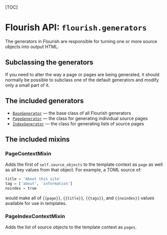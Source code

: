 [TOC]

# Flourish API: `flourish.generators`

The generators in Flourish are responsible for turning one or more source
objects into output HTML.

## Subclassing the generators

If you need to alter the way a page or pages are being generated, it should
normally be possible to subclass one of the default generators and modify
only a small part of it.

## The included generators

  * [`BaseGenerator`](/api-flourish-generators-base/) — the base class of all
    Flourish generators
  * [`PageGenerator`](/api-flourish-generators-page/) — the class for
    generating individual source pages
  * [`IndexGenerator`](/api-flourish-generators-index/) — the class for
    generating lists of source pages

## The included mixins

### PageContextMixin

Adds the first of `self.source_objects` to the template context as `page` as
well as all key values from that object. For example, a TOML source of:

```python
title = 'About this site'
tag = ['about', 'information']
noindex = true
```

would make all of `{{page}}`, `{{title}}`, `{{tags}}`, and `{{noindex}}`
values available for use in templates.

### PageIndexContextMixin

Adds the list of source objects to the template context as `pages`.

